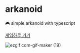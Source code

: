 
# arkanoid

:video_game: simple arkanoid with typescript

[게임하로 가기](https://clever-pasteur-a01f64.netlify.app)

![ezgif com-gif-maker (19)](https://user-images.githubusercontent.com/63354527/111727037-71820c00-88ad-11eb-95d1-7acc7ea98a76.gif)

